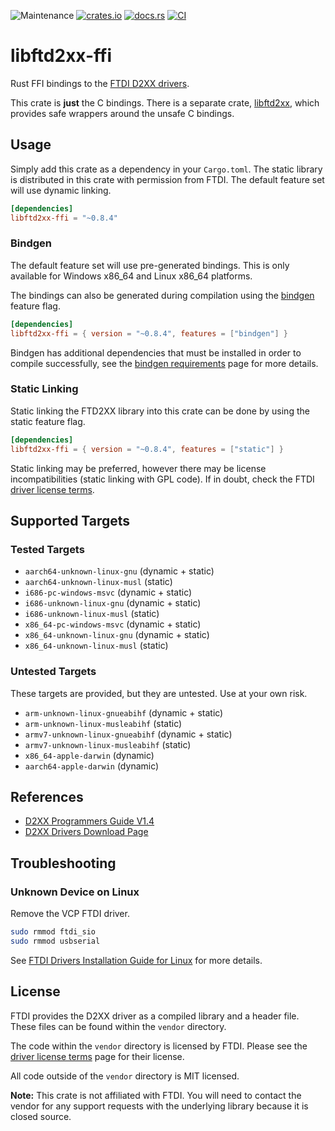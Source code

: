 ![Maintenance](https://img.shields.io/badge/maintenance-passively--maintained-yellowgreen.svg)
[![crates.io](https://img.shields.io/crates/v/libftd2xx-ffi.svg)](https://crates.io/crates/libftd2xx-ffi)
[![docs.rs](https://docs.rs/libftd2xx-ffi/badge.svg)](https://docs.rs/libftd2xx-ffi/)
[![CI](https://github.com/newAM/libftd2xx-ffi-rs/workflows/CI/badge.svg)](https://github.com/newAM/libftd2xx-ffi-rs/actions)

# libftd2xx-ffi

Rust FFI bindings to the [FTDI D2XX drivers].

This crate is **just** the C bindings.
There is a separate crate, [libftd2xx], which provides safe wrappers around
the unsafe C bindings.

## Usage
Simply add this crate as a dependency in your `Cargo.toml`.
The static library is distributed in this crate with permission from FTDI.
The default feature set will use dynamic linking.

```toml
[dependencies]
libftd2xx-ffi = "~0.8.4"
```

### Bindgen
The default feature set will use pre-generated bindings.
This is only available for Windows x86_64 and Linux x86_64 platforms.

The bindings can also be generated during compilation using the [bindgen]
feature flag.
```toml
[dependencies]
libftd2xx-ffi = { version = "~0.8.4", features = ["bindgen"] }
```

Bindgen has additional dependencies that must be installed in order to
compile successfully, see the [bindgen requirements] page for more details.

### Static Linking
Static linking the FTD2XX library into this crate can be done by using
the static feature flag.
```toml
[dependencies]
libftd2xx-ffi = { version = "~0.8.4", features = ["static"] }
```
Static linking may be preferred, however there may be license
incompatibilities (static linking with GPL code).
If in doubt, check the FTDI [driver license terms].

## Supported Targets

### Tested Targets

* `aarch64-unknown-linux-gnu` (dynamic + static)
* `aarch64-unknown-linux-musl` (static)
* `i686-pc-windows-msvc` (dynamic + static)
* `i686-unknown-linux-gnu` (dynamic + static)
* `i686-unknown-linux-musl` (static)
* `x86_64-pc-windows-msvc` (dynamic + static)
* `x86_64-unknown-linux-gnu` (dynamic + static)
* `x86_64-unknown-linux-musl` (static)

### Untested Targets

These targets are provided, but they are untested.
Use at your own risk.

* `arm-unknown-linux-gnueabihf` (dynamic + static)
* `arm-unknown-linux-musleabihf` (static)
* `armv7-unknown-linux-gnueabihf` (dynamic + static)
* `armv7-unknown-linux-musleabihf` (static)
* `x86_64-apple-darwin` (dynamic)
* `aarch64-apple-darwin` (dynamic)

## References

* [D2XX Programmers Guide V1.4]
* [D2XX Drivers Download Page]

## Troubleshooting
### Unknown Device on Linux
Remove the VCP FTDI driver.
```bash
sudo rmmod ftdi_sio
sudo rmmod usbserial
```
See [FTDI Drivers Installation Guide for Linux] for more details.

## License
FTDI provides the D2XX driver as a compiled library and a header file.
These files can be found within the `vendor` directory.

The code within the `vendor` directory is licensed by FTDI.
Please see the [driver license terms] page for their license.

All code outside of the `vendor` directory is MIT licensed.

**Note:** This crate is not affiliated with FTDI.
You will need to contact the vendor for any support requests with the
underlying library because it is closed source.

[bindgen requirements]: https://rust-lang.github.io/rust-bindgen/requirements.html
[bindgen]: https://github.com/rust-lang/rust-bindgen
[D2XX Drivers Download Page]: https://www.ftdichip.com/Drivers/D2XX.htm
[D2xx Programmers Guide V1.4]: https://ftdichip.com/document/programming-guides/
[driver license terms]: https://ftdichip.com/driver-licence-terms-details/
[FTDI D2XX drivers]: https://www.ftdichip.com/Drivers/D2XX.htm
[FTDI Drivers Installation Guide for Linux]: http://www.ftdichip.cn/Support/Documents/AppNotes/AN_220_FTDI_Drivers_Installation_Guide_for_Linux.pdf
[libftd2xx]: https://github.com/newAM/libftd2xx-rs
[Rust Edition Guide]: https://doc.rust-lang.org/edition-guide/rust-2018/platform-and-target-support/musl-support-for-fully-static-binaries.html
